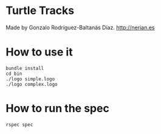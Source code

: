 # Turtle Tracks   

Made by Gonzalo Rodríguez-Baltanás Díaz.   http://nerian.es

# How to use it

	bundle install
	cd bin
	./logo simple.logo
	./logo complex.logo    
	
# How to run the spec 

	rspec spec

	